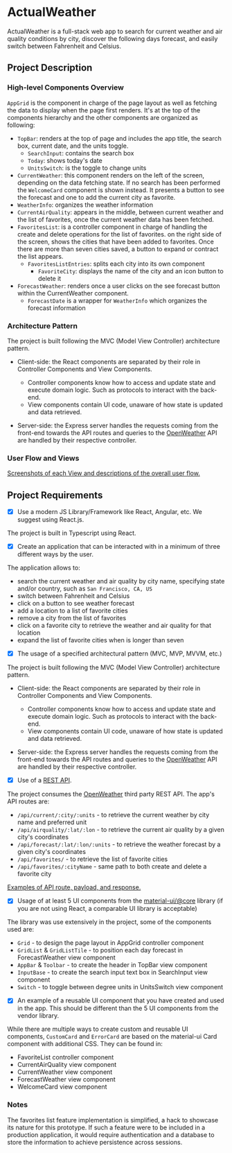 # ActualWeather

ActualWeather is a full-stack web app to search for current weather and air quality conditions by city, discover the following days forecast, and easily switch between Fahrenheit and Celsius.


## Project Description

### High-level Components Overview

`AppGrid` is the component in charge of the page layout as well as fetching the data to display when the page first renders. It's at the top of the components hierarchy and the other components are organized as following:
* `TopBar`: renders at the top of page and includes the app title, the search box, current date, and the units toggle.
  * `SearchInput`: contains the search box
  * `Today`: shows today's date
  * `UnitsSwitch`: is the toggle to change units
*  `CurrentWeather`: this component renders on the left of the screen, depending on the data fetching state. If no search has been performed the `WelcomeCard` component is shown instead. It presents a button to see the forecast and one to add the current city as favorite.
  * `WeatherInfo`: organizes the weather information
* `CurrentAirQuality`: appears in the middle, between current weather and the list of favorites, once the current weather data has been fetched.
* `FavoritesList`: is a controller component in charge of handling the create and delete operations for the list of favorites. on the right side of the screen, shows the cities that have been added to favorites. Once there are more than seven cities saved, a button to expand or contract the list appears.
  * `FavoritesListEntries`: splits each city into its own component
    * `FavoriteCity`: displays the name of the city and an icon button to delete it
* `ForecastWeather`: renders once a user clicks on the see forecast button within the CurrentWeather component.
  * `ForecastDate` is a wrapper for `WeatherInfo` which organizes the forecast information


### Architecture Pattern

The project is built following the MVC (Model View Controller) architecture pattern.
* Client-side: the React components are separated by their role in Controller Components and View Components.
  * Controller components know how to access and update state and execute domain logic. Such as protocols to interact with the back-end.
  * View components contain UI code, unaware of how state is updated and data retrieved.

* Server-side: the Express server handles the requests coming from the front-end towards the API routes and queries to the [OpenWeather](https://openweathermap.org/api) API are handled by their respective controller.


### User Flow and Views

[Screenshots of each View and descriptions of the overall user flow.](appViews.md)


## Project Requirements

- [x] Use a modern JS Library/Framework like React, Angular, etc. We suggest using React.js.

The project is built in Typescript using React.


- [x] Create an application that can be interacted with in a minimum of three different ways by the user.

The application allows to:
* search the current weather and air quality by city name, specifying state and/or country, such as `San Francisco, CA, US`
* switch between Fahrenheit and Celsius
* click on a button to see weather forecast
* add a location to a list of favorite cities
* remove a city from the list of favorites
* click on a favorite city to retrieve the weather and air quality for that location
* expand the list of favorite cities when is longer than seven


- [x] The usage of a specified architectural pattern (MVC, MVP, MVVM,  etc.)

The project is built following the MVC (Model View Controller) architecture pattern.
* Client-side: the React components are separated by their role in Controller Components and View Components.
  * Controller components know how to access and update state and execute domain logic. Such as protocols to interact with the back-end.
  * View components contain UI code, unaware of how state is updated and data retrieved.

* Server-side: the Express server handles the requests coming from the front-end towards the API routes and queries to the [OpenWeather](https://openweathermap.org/api) API are handled by their respective controller.


- [x] Use of a [REST API](https://medium.com/@arteko/the-best-way-to-use-rest-apis-in-swift-95e10696c980).

The project consumes the [OpenWeather](https://openweathermap.org/api) third party REST API.
The app's API routes are:
* `/api/current/:city/:units` - to retrieve the current weather by city name and preferred unit
* `/api/airquality/:lat/:lon` - to retrieve the current air quality by a given city's coordinates
* `/api/forecast/:lat/:lon/:units` - to retrieve the weather forecast by a given city's coordinates
* `/api/favorites/` - to retrieve the list of favorite cities
* `/api/favorites/:cityName` - same path to both create and delete a favorite city

[Examples of API route, payload, and response.](api.md)


- [x] Usage of at least 5 UI components from the [material-ui/@core](https://material-ui.com/) library (if you are not using React, a comparable UI library is acceptable)

The library was use extensively in the project, some of the components used are:
* `Grid` - to design the page layout in AppGrid controller component
* `GridList` & `GridListTile` - to position each day forecast in ForecastWeather view component
* `AppBar` & `Toolbar` - to create the header in TopBar view component
* `InputBase` - to create the search input text box in SearchInput view component
* `Switch` - to toggle between degree units in UnitsSwitch view component


- [x] An example of a reusable UI component that you have created and used in the app. This should be different than the 5 UI components from the vendor library.

While there are multiple ways to create custom and reusable UI components, `CustomCard` and `ErrorCard` are based on the material-ui Card component with additional CSS. They can be found in:
* FavoriteList controller component
* CurrentAirQuality view component
* CurrentWeather view component
* ForecastWeather view component
* WelcomeCard view component


### Notes

The favorites list feature implementation is simplified, a hack to showcase its nature for this prototype. If such a feature were to be included in a production application, it would require authentication and a database to store the information to achieve persistence across sessions.
